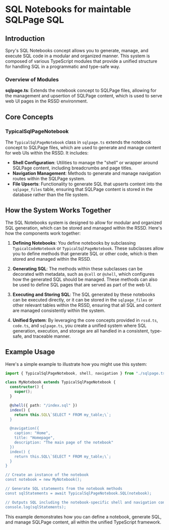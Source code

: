 # SQL Notebooks for maintable SQLPage SQL

## Introduction

Spry's SQL Notebooks concept allows you to generate, manage, and execute SQL
code in a modular and organized manner. This system is composed of various
TypeScript modules that provide a unified structure for handling SQL in a
programmatic and type-safe way.

### Overview of Modules

**sqlpage.ts**: Extends the notebook concept to SQLPage files, allowing for the
management and upsertion of SQLPage content, which is used to serve web UI pages
in the RSSD environment.

## Core Concepts

### TypicalSqlPageNotebook

The `TypicalSqlPageNotebook` class in `sqlpage.ts` extends the notebook concept
to SQLPage files, which are used to generate and manage content for web UIs
within the RSSD. It includes:

- **Shell Configuration**: Utilities to manage the "shell" or wrapper around
  SQLPage content, including breadcrumbs and page titles.
- **Navigation Management**: Methods to generate and manage navigation routes
  within the SQLPage system.
- **File Upserts**: Functionality to generate SQL that upserts content into the
  `sqlpage_files` table, ensuring that SQLPage content is stored in the database
  rather than the file system.

## How the System Works Together

The SQL Notebooks system is designed to allow for modular and organized SQL
generation, which can be stored and managed within the RSSD. Here's how the
components work together:

1. **Defining Notebooks**: You define notebooks by subclassing
   `TypicalCodeNotebook` or `TypicalSqlPageNotebook`. These subclasses allow you
   to define methods that generate SQL or other code, which is then stored and
   managed within the RSSD.

2. **Generating SQL**: The methods within these subclasses can be decorated with
   metadata, such as `@cell` or `@shell`, which configures how the generated SQL
   should be managed. These methods can also be used to define SQL pages that
   are served as part of the web UI.

3. **Executing and Storing SQL**: The SQL generated by these notebooks can be
   executed directly, or it can be stored in the `sqlpage_files` or other
   relevant tables within the RSSD, ensuring that all SQL and content are
   managed consistently within the system.

4. **Unified System**: By leveraging the core concepts provided in `rssd.ts`,
   `code.ts`, and `sqlpage.ts`, you create a unified system where SQL
   generation, execution, and storage are all handled in a consistent,
   type-safe, and traceable manner.

## Example Usage

Here's a simple example to illustrate how you might use this system:

```typescript
import { TypicalSqlPageNotebook, shell, navigation } from "./sqlpage.ts";

class MyNotebook extends TypicalSqlPageNotebook {
  constructor() {
    super();
  }

  @shell({ path: "/index.sql" })
  index() {
    return this.SQL\`SELECT * FROM my_table;\`;
  }

  @navigation({
    caption: "Home",
    title: "Homepage",
    description: "The main page of the notebook"
  })
  index() {
    return this.SQL\`SELECT * FROM my_table;\`;
  }
}

// Create an instance of the notebook
const notebook = new MyNotebook();

// Generate SQL statements from the notebook methods
const sqlStatements = await TypicalSqlPageNotebook.SQL(notebook);

// Outputs SQL including the notebook-specific shell and navigation configurations
console.log(sqlStatements);
```

This example demonstrates how you can define a notebook, generate SQL, and
manage SQLPage content, all within the unified TypeScript framework.
